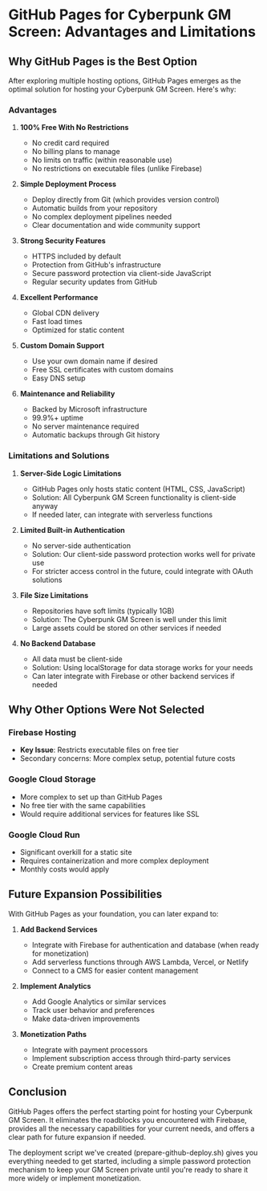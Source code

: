 # GitHub Pages for Cyberpunk GM Screen: Advantages and Limitations

## Why GitHub Pages is the Best Option

After exploring multiple hosting options, GitHub Pages emerges as the optimal solution for hosting your Cyberpunk GM Screen. Here's why:

### Advantages

1. **100% Free With No Restrictions**
   - No credit card required
   - No billing plans to manage
   - No limits on traffic (within reasonable use)
   - No restrictions on executable files (unlike Firebase)

2. **Simple Deployment Process**
   - Deploy directly from Git (which provides version control)
   - Automatic builds from your repository
   - No complex deployment pipelines needed
   - Clear documentation and wide community support

3. **Strong Security Features**
   - HTTPS included by default
   - Protection from GitHub's infrastructure
   - Secure password protection via client-side JavaScript
   - Regular security updates from GitHub

4. **Excellent Performance**
   - Global CDN delivery
   - Fast load times
   - Optimized for static content

5. **Custom Domain Support**
   - Use your own domain name if desired
   - Free SSL certificates with custom domains
   - Easy DNS setup

6. **Maintenance and Reliability**
   - Backed by Microsoft infrastructure
   - 99.9%+ uptime
   - No server maintenance required
   - Automatic backups through Git history

### Limitations and Solutions

1. **Server-Side Logic Limitations**
   - GitHub Pages only hosts static content (HTML, CSS, JavaScript)
   - Solution: All Cyberpunk GM Screen functionality is client-side anyway
   - If needed later, can integrate with serverless functions

2. **Limited Built-in Authentication**
   - No server-side authentication
   - Solution: Our client-side password protection works well for private use
   - For stricter access control in the future, could integrate with OAuth solutions

3. **File Size Limitations**
   - Repositories have soft limits (typically 1GB)
   - Solution: The Cyberpunk GM Screen is well under this limit
   - Large assets could be stored on other services if needed

4. **No Backend Database**
   - All data must be client-side
   - Solution: Using localStorage for data storage works for your needs
   - Can later integrate with Firebase or other backend services if needed

## Why Other Options Were Not Selected

### Firebase Hosting

- **Key Issue**: Restricts executable files on free tier
- Secondary concerns: More complex setup, potential future costs

### Google Cloud Storage

- More complex to set up than GitHub Pages
- No free tier with the same capabilities
- Would require additional services for features like SSL

### Google Cloud Run

- Significant overkill for a static site
- Requires containerization and more complex deployment
- Monthly costs would apply

## Future Expansion Possibilities

With GitHub Pages as your foundation, you can later expand to:

1. **Add Backend Services**
   - Integrate with Firebase for authentication and database (when ready for monetization)
   - Add serverless functions through AWS Lambda, Vercel, or Netlify
   - Connect to a CMS for easier content management

2. **Implement Analytics**
   - Add Google Analytics or similar services
   - Track user behavior and preferences
   - Make data-driven improvements

3. **Monetization Paths**
   - Integrate with payment processors
   - Implement subscription access through third-party services
   - Create premium content areas

## Conclusion

GitHub Pages offers the perfect starting point for hosting your Cyberpunk GM Screen. It eliminates the roadblocks you encountered with Firebase, provides all the necessary capabilities for your current needs, and offers a clear path for future expansion if needed.

The deployment script we've created (prepare-github-deploy.sh) gives you everything needed to get started, including a simple password protection mechanism to keep your GM Screen private until you're ready to share it more widely or implement monetization.